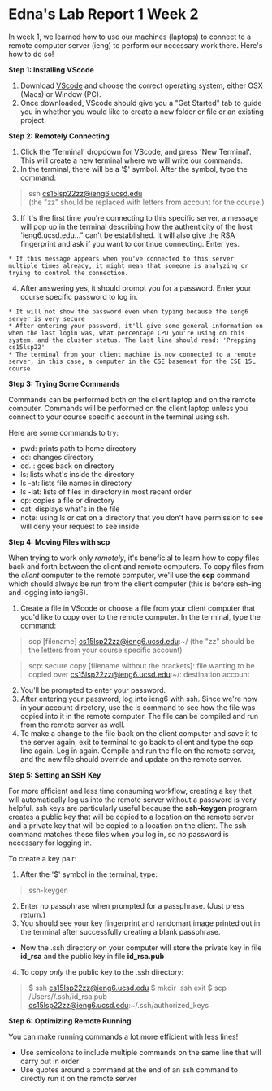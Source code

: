 # Edna's Lab Report 1 Week 2

In week 1, we learned how to use our machines (laptops) to connect to a remote computer server (ieng) to perform our necessary work there. Here's how to do so!

**Step 1: Installing VScode**

1. Download [VScode](https://code.visualstudio.com/) and choose the correct operating system, either OSX (Macs) or Window (PC). 
2. Once downloaded, VScode should give you a "Get Started" tab to guide you in whether you would like to create a new folder or file or an existing project.


**Step 2: Remotely Connecting**

1. Click the 'Terminal' dropdown for VScode, and press 'New Terminal'. This will create a new terminal where we will write our commands.
2. In the terminal, there will be a '$' symbol. After the symbol, type the command:
> ssh cs15lsp22zz@ieng6.ucsd.edu  
> (the "zz" should be replaced with letters from account for the course.)

3. If it's the first time you're connecting to this specific server, a message will pop up in the terminal describing how the authenticity of the host 'ieng6.ucsd.edu..." can't be established. It will also give the RSA fingerprint and ask if you want to continue connecting. Enter yes.

```
* If this message appears when you've connected to this server multiple times already, it might mean that someone is analyzing or trying to control the connection.
```

4. After answering yes, it should prompt you for a password. Enter your course specific password to log in. 
````
* It will not show the password even when typing because the ieng6 server is very secure
* After entering your password, it'll give some general information on when the last login was, what percentage CPU you're using on this system, and the cluster status. The last line should read: 'Prepping cs15lsp22'
* The terminal from your client machine is now connected to a remote server, in this case, a computer in the CSE basement for the CSE 15L course. 
````

**Step 3: Trying Some Commands**

Commands can be performed both on the client laptop and on the remote computer. Commands will be performed on the client laptop unless you connect to your course specific account in the terminal using ssh.

Here are some commands to try:
* pwd: prints path to home directory
* cd: changes directory
* cd..: goes back on directory
* ls: lists what's inside the directory
* ls -at: lists file names in directory
* ls -lat: lists of files in directory in most recent order
* cp: copies a file or directory
* cat: displays what's in the file
* note: using ls or cat on a directory that you don't have permission to see will deny your request to see inside

**Step 4: Moving Files with scp**

When trying to work only *remotely*, it's beneficial to learn how to copy files back and forth between the client and remote computers. To copy files from the *client* computer to the remote computer, we'll use the **scp** command which should always be run from the client computer (this is before ssh-ing and logging into ieng6).
1. Create a file in VScode or choose a file from your client computer that you'd like to copy over to the remote computer. In the terminal, type the command:
> scp [filename] cs15lsp22zz@ieng6.ucsd.edu:~/
> (the "zz" should be the letters from your course specific account)

> scp: secure copy
> [filename without the brackets]: file wanting to be copied over
> cs15lsp22zz@ieng6.ucsd.edu:~/: destination account

2. You'll be prompted to enter your password.
3. After entering your password, log into ieng6 with ssh. Since we're now in your account directory, use the ls command to see how the file was copied into it in the remote computer. The file can be compiled and run from the remote server as well.
4. To make a change to the file back on the client computer and save it to the server again, exit to terminal to go back to client and type the scp line again. Log in again. Compile and run the file on the remote server, and the new file should override and update on the remote server. 

**Step 5: Setting an SSH Key**

For more efficient and less time consuming workflow, creating a key that will automatically log us into the remote server without a password is very helpful. ssh keys are particularly useful because the **ssh-keygen** program creates a public key that will be copied to a location on the remote server and a private key that will be copied to a location on the client. The ssh command matches these files when you log in, so no password is necessary for logging in. 

To create a key pair:
1. After the '$' symbol in the terminal, type:
> ssh-keygen
2. Enter no passphrase when prompted for a passphrase. (Just press return.)
3. You should see your key fingerprint and randomart image printed out in the terminal after successfully creating a blank passphrase.
* Now the .ssh directory on your computer will store the private key in file **id_rsa** and the public key in file **id_rsa.pub**
4. To copy *only* the public key to the .ssh directory:
> $ ssh cs15lsp22zz@ieng6.ucsd.edu
> $ mkdir .ssh
> exit
> $ scp /Users/<username>/.ssh/id_rsa.pub cs15lsp22zz@ieng6.ucsd.edu:~/.ssh/authorized_keys
  
**Step 6: Optimizing Remote Running**
  
You can make running commands a lot more efficient with less lines!
  
* Use semicolons to include multiple commands on the same line that will carry out in order
* Use quotes around a command at the end of an ssh command to directly run it on the remote server





